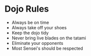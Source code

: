 Dojo Rules
==========
* Always be on time
* Always take off your shoes
* Keep the dojo tidy
* Never bring live blades on the tatami
* Eliminate your opponents
* Most Sensei's should be respected
